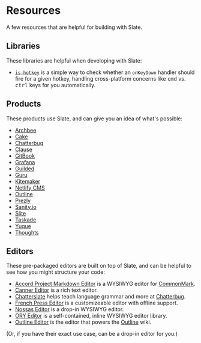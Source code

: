 # Resources

A few resources that are helpful for building with Slate.

## Libraries

These libraries are helpful when developing with Slate:

- [`is-hotkey`](https://github.com/ianstormtaylor/is-hotkey) is a simple way to check whether an `onKeyDown` handler should fire for a given hotkey, handling cross-platform concerns like <kbd>cmd</kbd> vs. <kbd>ctrl</kbd> keys for you automatically.

## Products

These products use Slate, and can give you an idea of what's possible:

- [Archbee](https://archbee.io)
- [Cake](https://www.cake.co/)
- [Chatterbug](https://chatterbug.com)
- [Clause](https://clause.io)
- [GitBook](https://www.gitbook.com/)
- [Grafana](https://grafana.com/)
- [Guilded](https://www.guilded.gg)
- [Guru](https://www.getguru.com/)
- [Kitemaker](https://kitemaker.co)
- [Netlify CMS](https://www.netlifycms.org)
- [Outline](https://www.getoutline.com/)
- [Prezly](https://www.prezly.com/)
- [Sanity.io](https://www.sanity.io)
- [Slite](https://slite.com)
- [Taskade](https://www.taskade.com/)
- [Yuque](https://www.yuque.com/)
- [Thoughts](https://thoughts.teambition.com)

## Editors

These pre-packaged editors are built on top of Slate, and can be helpful to see how you might structure your code:

- [Accord Project Markdown Editor](https://github.com/accordproject/web-components) is a WYSIWYG editor for [CommonMark](https://commonmark.org/).
- [Canner Editor](https://github.com/Canner/canner-slate-editor) is a rich text editor.
- [Chatterslate](https://github.com/chatterbugapp/chatterslate) helps teach language grammar and more at [Chatterbug](https://chatterbug.com).
- [French Press Editor](https://github.com/roast-cms/french-press-editor) is a customizeable editor with offline support.
- [Nossas Editor](http://slate-editor.bonde.org/) is a drop-in WYSIWYG editor.
- [ORY Editor](https://editor.ory.am/) is a self-contained, inline WYSIWYG editor library.
- [Outline Editor](https://github.com/outline/rich-markdown-editor) is the editor that powers the [Outline](https://www.getoutline.com/) wiki.

(Or, if you have their exact use case, can be a drop-in editor for you.)

